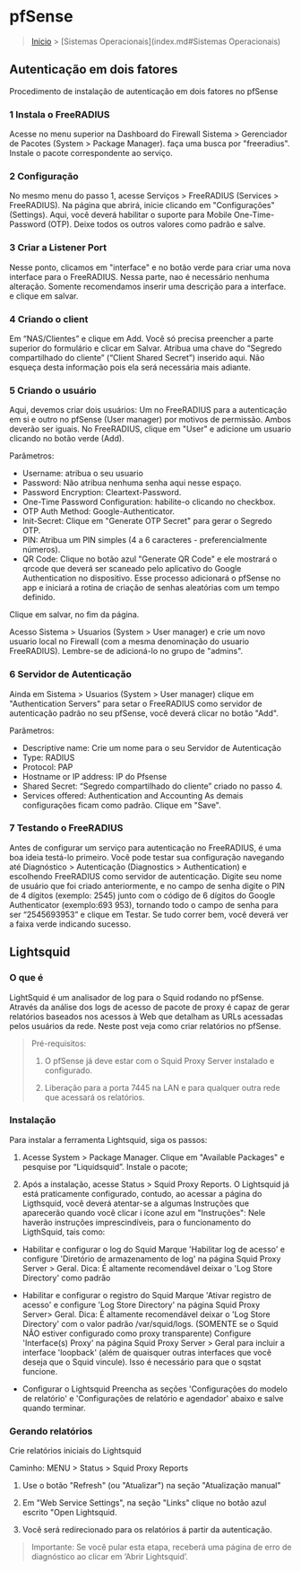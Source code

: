 pfSense
===========================================

> [Inicio](index.md) > [Sistemas Operacionais](index.md#Sistemas Operacionais)

Autenticação em dois fatores
-------------------------------------------

Procedimento de instalação de autenticação em dois fatores no pfSense

### 1 Instala o FreeRADIUS

Acesse no menu superior na Dashboard do Firewall Sistema > Gerenciador de Pacotes
(System > Package Manager). faça uma busca por "freeradius". Instale o pacote correspondente ao
serviço.

### 2 Configuração

No mesmo menu do passo 1, acesse Serviços > FreeRADIUS (Services > FreeRADIUS). Na
página que abrirá, inicie clicando em "Configurações" (Settings). Aqui, você deverá habilitar o suporte para Mobile One-Time-Password (OTP). Deixe todos os outros valores como padrão e
salve.

### 3 Criar a Listener Port

Nesse ponto, clicamos em "interface" e no botão verde para criar uma nova interface para o
FreeRADIUS. Nessa parte, nao é necessário nenhuma alteração. Somente recomendamos inserir uma
descrição para a interface. e clique em salvar.

### 4 Criando o client

Em “NAS/Clientes” e clique em Add. Você só precisa preencher a parte superior do
formulário e clicar em Salvar. Atribua uma chave do “Segredo compartilhado do cliente” (“Client Shared Secret”) inserido aqui. Não esqueça desta informação pois ela será necessária mais adiante.

### 5 Criando o usuário

Aqui, devemos criar dois usuários: Um no FreeRADIUS para a autenticação em si e outro
no pfSense (User manager) por motivos de permissão. Ambos deverão ser iguais.
No FreeRADIUS, clique em "User" e adicione um usuario clicando no botão verde (Add).

Parâmetros:

- Username: atribua o seu usuario
- Password: Não atribua nenhuma senha aqui nesse espaço.
- Password Encryption: Cleartext-Password.
- One-Time Password Configuration: habilite-o clicando no checkbox.
- OTP Auth Method: Google-Authenticator.
- Init-Secret: Clique em "Generate OTP Secret" para gerar o Segredo OTP.
- PIN: Atribua um PIN simples (4 a 6 caracteres - preferencialmente números).
- QR Code: Clique no botão azul "Generate QR Code" e ele mostrará o qrcode que deverá ser
scaneado pelo aplicativo do Google Authentication no dispositivo. Esse processo adicionará o
pfSense no app e iniciará a rotina de criação de senhas aleatórias com um tempo definido.

Clique em salvar, no fim da página.

Acesso Sistema > Usuarios (System > User manager) e crie um novo usuario local no
Firewall (com a mesma denominação do usuario FreeRADIUS). Lembre-se de adicioná-lo no grupo
de "admins".

### 6 Servidor de Autenticação

Ainda em Sistema > Usuarios (System > User manager) clique em "Authentication Servers"
para setar o FreeRADIUS como servidor de autenticação padrão no seu pfSense, você deverá clicar no botão "Add".

Parâmetros:

- Descriptive name: Crie um nome para o seu Servidor de Autenticação
- Type: RADIUS
- Protocol: PAP
- Hostname or IP address: IP do Pfsense
- Shared Secret: “Segredo compartilhado do cliente” criado no passo 4.
- Services offered: Authentication and Accounting
As demais configurações ficam como padrão. Clique em "Save".

### 7 Testando o FreeRADIUS

Antes de configurar um serviço para autenticação no FreeRADIUS, é uma boa ideia testá-lo primeiro. Você pode testar sua configuração navegando até Diagnóstico > Autenticação (Diagnostics > Authentication) e escolhendo FreeRADIUS como servidor de autenticação.
Digite seu nome de usuário que foi criado anteriormente, e no campo de senha digite o PIN
de 4 dígitos (exemplo: 2545) junto com o código de 6 dígitos do Google Authenticator
(exemplo:693 953), tornando todo o campo de senha para ser “2545693953” e clique em Testar. Se
tudo correr bem, você deverá ver a faixa verde indicando sucesso.

Lightsquid
------------------------

### O que é

LightSquid é um analisador de log para o Squid rodando no pfSense. Através da análise dos logs de acesso de pacote de proxy é capaz de gerar relatórios baseados nos acessos à Web que detalham as URLs acessadas pelos usuários da rede.
Neste post veja como criar relatórios no pfSense.

> Pré-requisitos:
>
> 1. O pfSense já deve estar com o Squid Proxy Server instalado e configurado.
>
> 2. Liberação para a porta 7445 na LAN e para qualquer outra rede que acessará os relatórios.

### Instalação

Para instalar a ferramenta Lightsquid, siga os passos:

1. Acesse System > Package Manager. Clique em "Available Packages" e pesquise por “Liquidsquid”. Instale o pacote;

2. Após a instalação, acesse Status > Squid Proxy Reports. O Lightsquid já está praticamente configurado, contudo, ao acessar a página do Ligthsquid, você deverá atentar-se a algumas Instruções que aparecerão quando você clicar i ícone azul em "Instruções":
Nele haverão instruções imprescindíveis, para o funcionamento do LigthSquid, tais como:

- Habilitar e configurar o log do Squid
Marque 'Habilitar log de acesso' e configure 'Diretório de armazenamento de log' na página Squid Proxy Server > Geral.
Dica: É altamente recomendável deixar o 'Log Store Directory' como padrão

- Habilitar e configurar o registro do Squid
Marque 'Ativar registro de acesso' e configure 'Log Store Directory' na página Squid Proxy Server> Geral.
Dica: É altamente recomendável deixar o 'Log Store Directory' com o valor padrão /var/squid/logs.
(SOMENTE se o Squid NÃO estiver configurado como proxy transparente)
Configure 'Interface(s) Proxy' na página Squid Proxy Server > Geral para incluir a interface 'loopback' (além de quaisquer outras interfaces que você deseja que o Squid vincule). Isso é necessário para que o sqstat funcione.

- Configurar o Lightsquid
Preencha as seções 'Configurações do modelo de relatório' e 'Configurações de relatório e agendador' abaixo e salve quando terminar.

### Gerando relatórios

Crie relatórios iniciais do Lightsquid

Caminho: MENU > Status > Squid Proxy Reports

1. Use o botão "Refresh" (ou "Atualizar") na seção "Atualização manual"

2. Em "Web Service Settings", na seção "Links" clique no botão azul escrito "Open Lightsquid.

3. Você será redirecionado para os relatórios á partir da autenticação.

> Importante: Se você pular esta etapa, receberá uma página de erro de diagnóstico ao clicar em ‘Abrir Lightsquid’.
